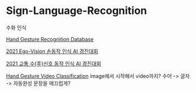 # Sign-Language-Recognition
수화 인식

[Hand Gesture Recognition Database](https://www.kaggle.com/datasets/gti-upm/leapgestrecog/code)


[2021 Ego-Vision 손동작 인식 AI 경진대회](https://dacon.io/competitions/official/235805/overview/description)

[2021 교통 수(手)신호 동작 인식 AI 경진대회](https://dacon.io/competitions/official/235806/overview/description)


[Hand Gesture Video Classification](https://www.kaggle.com/competitions/handgesturevideoclassification)
image에서 시작해서 video까지?
수어 -> 글자 -> 자동완성 문장을 매끄럽게?
